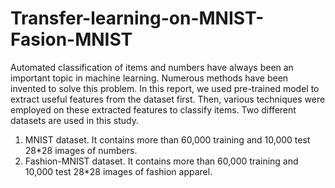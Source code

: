 # Transfer-learning-on-MNIST-Fasion-MNIST
Automated classification of items and numbers have always been an important topic in machine learning. 
Numerous methods have been invented to solve this problem. 
In this report, we used pre-trained model to extract useful features from the dataset first. 
Then, various techniques were employed on these extracted features to classify items. 
Two different datasets are used in this study.
1. MNIST dataset. It contains more than 60,000 training and 10,000 test 28*28 images of numbers.
2. Fashion-MNIST dataset. It contains  more than 60,000 training and 10,000 test 28*28 images of fashion apparel. 


